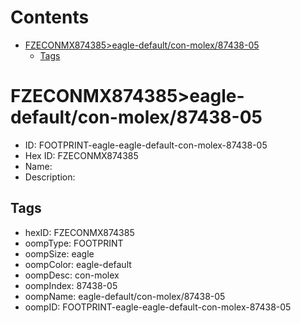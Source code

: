 



Contents
========

* [FZECONMX874385>eagle-default/con-molex/87438-05](#fzeconmx874385eagle-defaultcon-molex87438-05)
	* [Tags](#tags)

# FZECONMX874385>eagle-default/con-molex/87438-05

- ID: FOOTPRINT-eagle-eagle-default-con-molex-87438-05
- Hex ID: FZECONMX874385
- Name: 
- Description: 

## Tags

- hexID: FZECONMX874385
- oompType: FOOTPRINT
- oompSize: eagle
- oompColor: eagle-default
- oompDesc: con-molex
- oompIndex: 87438-05
- oompName: eagle-default/con-molex/87438-05
- oompID: FOOTPRINT-eagle-eagle-default-con-molex-87438-05
